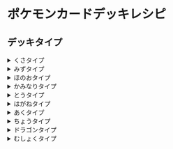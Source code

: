 # ポケモンカードデッキレシピ

## デッキタイプ
<details><summary>くさタイプ</summary>

</details>

<details><summary>みずタイプ</summary>
  
<img src="https://www.pokemon-card.com/assets/images/card_images/large/SI/040609_P_HAKUBABADOREKKUSUVMAX.jpg" width="240px">

- [はくばバドレックスVMAX](IceCalyrex.md)
  
</details>

<details><summary>ほのおタイプ</summary>

<img src="https://www.pokemon-card.com/assets/images/card_images/large/S9/040917_P_RIZADONVSTAR.jpg" width="240px">

- [リザードンVSTAR](CharizardVSTAR.md)

</details>


<details><summary>かみなりタイプ</summary>
  
 <img src="https://www.pokemon-card.com/assets/images/card_images/large/S9/040936_P_RAICHIXYUUV.jpg" width="240px">

 - [ライチュウV](RaichuV.md)

</details>


<details><summary>とうタイプ</summary>
<img src="https://www.pokemon-card.com/assets/images/card_images/large/S5R/039181_P_RENGEKIURAOSUVMAX.jpg" width="240px">

- [連撃ウーラオスVMAX](Rapid_Urshifu.md)

</details>
  
<details><summary>はがねタイプ</summary>

</details>
  
<details><summary>あくタイプ</summary>
  
<img src="https://www.pokemon-card.com/assets/images/card_images/large/S4a/038770_P_MUGENDAINAVMAX.jpg" width="240px">

- [ムゲンダイナVMAX](Eternatus.md)

</details>


<details><summary>ちょうタイプ</summary>

<img src="https://www.pokemon-card.com/assets/images/card_images/large/SI/040684_P_KOKUBABADOREKKUSUVMAX.jpg" width="240px">

- [こくばバドレックスVMAX](ShadowCalyrex.md)

<img src="https://www.pokemon-card.com/assets/images/card_images/large/S4a/038722_P_POTTODESU.jpg" width="240px">

- [マッドパーティ](MadParty.md)


<img src="https://www.pokemon-card.com/assets/images/card_images/large/S8/040013_P_DORAPARUTO.jpg" width="240px">

- [ドラパルト（フュージョン）](Fusion_dragapult.md)


<img src="https://www.pokemon-card.com/assets/images/card_images/large/S4a/038734_P_DORAPARUTOVMAX.jpg" width="240px">

- [ドラパルトVMAX](Dragapult.md)


<img src="https://www.pokemon-card.com/assets/images/card_images/large/S8/040002_P_MYUUVMAX.jpg" width="240px">

- [ミュウVMAX（フュージョン）](Fusion_mew.md)

</details>

  
<details><summary>ドラゴンタイプ</summary>

<img src="https://www.pokemon-card.com/assets/images/card_images/large/S7D/039718_P_JURARUDONVMAX.jpg" width="240px">

- [ジュラルドンVMAX](Steel_Duraludon.md)

</details>
  
<details><summary>むしょくタイプ</summary>

<img src="https://www.pokemon-card.com/assets/images/card_images/large/S9/040986_P_ARUSEUSUVSTAR.jpg" width="240px">

- [アルセウスVSTAR](Arceus.md)

<img src="https://www.pokemon-card.com/assets/images/card_images/large/S8/040048_P_YOKUBARISUVMAX.jpg" width="240px">

- [ヨクバリスVMAX（まるもうけ）](Greedent.md)

</details>
